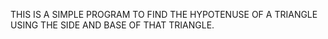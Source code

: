 THIS IS A SIMPLE PROGRAM TO FIND THE HYPOTENUSE OF A TRIANGLE USING THE SIDE AND BASE OF THAT TRIANGLE.
